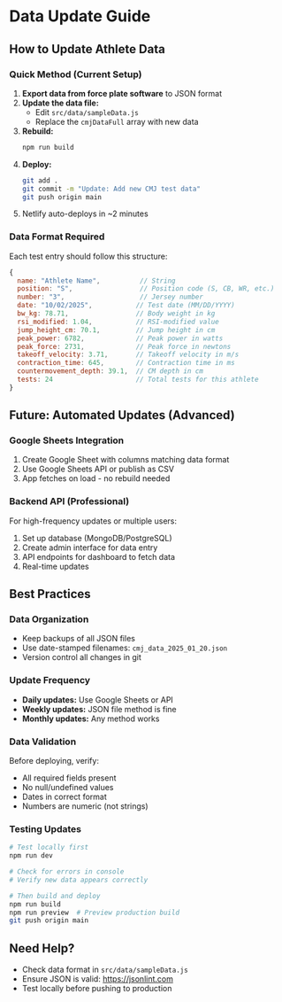 # Data Update Guide

## How to Update Athlete Data

### Quick Method (Current Setup)

1. **Export data from force plate software** to JSON format
2. **Update the data file:**
   - Edit `src/data/sampleData.js`
   - Replace the `cmjDataFull` array with new data
3. **Rebuild:**
   ```bash
   npm run build
   ```
4. **Deploy:**
   ```bash
   git add .
   git commit -m "Update: Add new CMJ test data"
   git push origin main
   ```
5. Netlify auto-deploys in ~2 minutes

### Data Format Required

Each test entry should follow this structure:

```javascript
{
  name: "Athlete Name",          // String
  position: "S",                 // Position code (S, CB, WR, etc.)
  number: "3",                   // Jersey number
  date: "10/02/2025",           // Test date (MM/DD/YYYY)
  bw_kg: 78.71,                 // Body weight in kg
  rsi_modified: 1.04,           // RSI-modified value
  jump_height_cm: 70.1,         // Jump height in cm
  peak_power: 6782,             // Peak power in watts
  peak_force: 2731,             // Peak force in newtons
  takeoff_velocity: 3.71,       // Takeoff velocity in m/s
  contraction_time: 645,        // Contraction time in ms
  countermovement_depth: 39.1,  // CM depth in cm
  tests: 24                     // Total tests for this athlete
}
```

## Future: Automated Updates (Advanced)

### Google Sheets Integration

1. Create Google Sheet with columns matching data format
2. Use Google Sheets API or publish as CSV
3. App fetches on load - no rebuild needed

### Backend API (Professional)

For high-frequency updates or multiple users:
1. Set up database (MongoDB/PostgreSQL)
2. Create admin interface for data entry
3. API endpoints for dashboard to fetch data
4. Real-time updates

## Best Practices

### Data Organization
- Keep backups of all JSON files
- Use date-stamped filenames: `cmj_data_2025_01_20.json`
- Version control all changes in git

### Update Frequency
- **Daily updates:** Use Google Sheets or API
- **Weekly updates:** JSON file method is fine
- **Monthly updates:** Any method works

### Data Validation
Before deploying, verify:
- All required fields present
- No null/undefined values
- Dates in correct format
- Numbers are numeric (not strings)

### Testing Updates
```bash
# Test locally first
npm run dev

# Check for errors in console
# Verify new data appears correctly

# Then build and deploy
npm run build
npm run preview  # Preview production build
git push origin main
```

## Need Help?

- Check data format in `src/data/sampleData.js`
- Ensure JSON is valid: https://jsonlint.com
- Test locally before pushing to production
